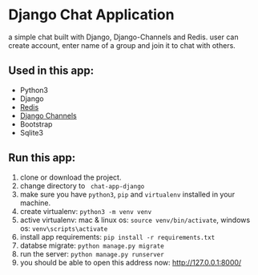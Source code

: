 # Django Chat Application
a simple chat built with Django, Django-Channels and Redis. user can create account, enter name of a group and join it to chat with others.

## Used in this app:
- Python3
- Django
- [Redis](https://redis.io)
- [Django Channels](https://channels.readthedocs.io/en/stable/)
- Bootstrap
- Sqlite3

## Run this app:
1. clone or download the project.
2. change directory to ``` chat-app-django```
3. make sure you have ``python3``, ```pip``` and ```virtualenv``` installed in your machine.
4. create virtualenv: ```python3 -m venv venv```
5. active virtualenv: mac & linux os: ```source venv/bin/activate```, windows os: ```venv\scripts\activate```
6. install app requirements: ```pip install -r requirements.txt```
7. databse migrate: ```python manage.py migrate```
8. run the server: ```python manage.py runserver```
9. you should be able to open this address now: http://127.0.0.1:8000/
